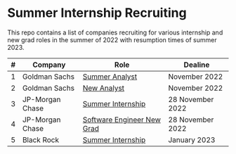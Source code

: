 # Summer Internship Recruiting
This repo contains a list of companies recruiting for various internship and new grad roles in the summer of 2022 with resumption times of summer 2023.

| # | Company | Role | Dealine |
---- | --- | --- |  --- |
1	|		Goldman Sachs	|	[Summer Analyst](https://goldmansachs.tal.net/vx/lang-en-GB/mobile-0/brand-2/xf-7fddc596a5d3/candidate/so/pm/1/pl/1/opp/2-Summer-Analyst-Summer-Associate-Internship-programs/en-GB)	| November 2022 |
2	|		Goldman Sachs	|	[New Analyst](https://goldmansachs.tal.net/vx/lang-en-GB/mobile-0/brand-2/xf-7fddc596a5d3/candidate/so/pm/1/pl/1/opp/1-New-Analyst-New-Associate-Full-time-roles/en-GB)	| November 2022 |
3 | JP-Morgan Chase | [Summer Internship](https://careers.jpmorgan.com/global/en/students/programs/software-engineer-summer) | 28 November 2022 |
4 | JP-Morgan Chase | [Software Engineer New Grad](https://jpmc.fa.oraclecloud.com/hcmUI/CandidateExperience/en/sites/CX_1001/job/210277397) | 28 November 2022
5 | Black Rock | [Summer Internship](https://blackrock.tal.net/vx/lang-en-GB/mobile-0/brand-3/user-1563447/xf-a877879afa64/wid-1/candidate/so/pm/1/pl/1/opp/6582-Summer-Internship-Program-EMEA/en-GB) | January 2023 |

